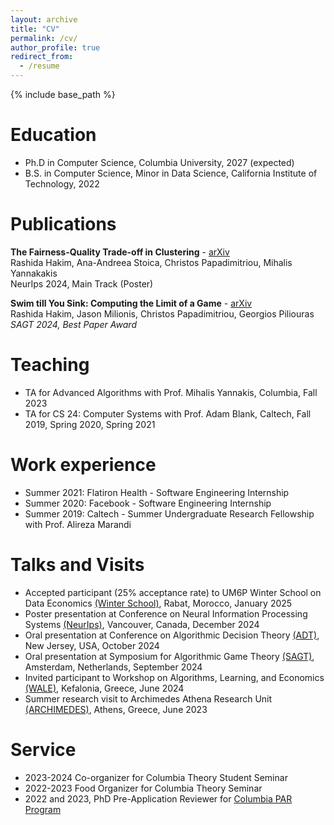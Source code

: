```yaml
---
layout: archive
title: "CV"
permalink: /cv/
author_profile: true
redirect_from:
  - /resume
---
```


{% include base_path %}

Education
======
* Ph.D in Computer Science, Columbia University, 2027 (expected)
* B.S. in Computer Science, Minor in Data Science, California Institute of Technology, 2022

Publications
======
**The Fairness-Quality Trade-off in Clustering** - [arXiv](https://arxiv.org/abs/2408.10002)  
Rashida Hakim, Ana-Andreea Stoica, Christos Papadimitriou, Mihalis Yannakakis  
NeurIps 2024, Main Track (Poster)

**Swim till You Sink: Computing the Limit of a Game** - [arXiv](https://arxiv.org/abs/2408.11146)  
Rashida Hakim, Jason Milionis, Christos Papadimitriou, Georgios Piliouras  
*SAGT 2024, Best Paper Award*

Teaching
======
* TA for Advanced Algorithms with Prof. Mihalis Yannakis, Columbia, Fall 2023
* TA for CS 24: Computer Systems with Prof. Adam Blank, Caltech, Fall 2019, Spring 2020, Spring 2021
  
Work experience
======
* Summer 2021: Flatiron Health - Software Engineering Internship
* Summer 2020: Facebook - Software Engineering Internship
* Summer 2019: Caltech - Summer Undergraduate Research Fellowship with Prof. Alireza Marandi
 
Talks and Visits
======
* Accepted participant (25% acceptance rate) to UM6P Winter School on Data Economics [(Winter School)](https://mcgt.um6p.ma/en/seminars-conferences/winter-days), Rabat, Morocco, January 2025
* Poster presentation at Conference on Neural Information Processing Systems [(NeurIps)](https://neurips.cc/), Vancouver, Canada, December 2024
* Oral presentation at Conference on Algorithmic Decision Theory [(ADT)](https://preflib.github.io/adt2024/), New Jersey, USA, October 2024
* Oral presentation at Symposium for Algorithmic Game Theory [(SAGT)](https://www.cwi.nl/en/groups/networks-and-optimization/events/sagt-2024/), Amsterdam, Netherlands, September 2024
* Invited participant to Workshop on Algorithms, Learning, and Economics [(WALE)](https://wale.gr/2024/), Kefalonia, Greece, June 2024
* Summer research visit to Archimedes Athena Research Unit [(ARCHIMEDES)](https://archimedesai.gr/en/), Athens, Greece, June 2023

Service
======
* 2023-2024 Co-organizer for Columbia Theory Student Seminar 
* 2022-2023 Food Organizer for Columbia Theory Seminar
* 2022 and 2023, PhD Pre-Application Reviewer for [Columbia PAR Program](https://www.cheme.columbia.edu/phd-pre-application-review-par-program)
